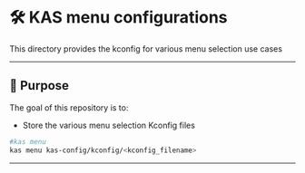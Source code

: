 # 🛠️ KAS menu configurations

This directory provides the kconfig for various menu selection use cases

---

## 📁 Purpose

The goal of this repository is to:

- Store the various menu selection Kconfig files
```bash
#kas menu
kas menu kas-config/kconfig/<kconfig_filename>
```

---